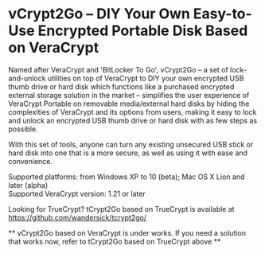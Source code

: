 # vCrypt2Go – DIY Your Own Easy-to-Use Encrypted Portable Disk Based on VeraCrypt
Named after VeraCrypt and 'BitLocker To Go', vCrypt2Go – a set of lock-and-unlock utilities on top of VeraCrypt to DIY your own encrypted USB thumb drive or hard disk which functions like a purchased encrypted external storage solution in the market – simplifies the user experience of VeraCrypt Portable on removable media/external hard disks by hiding the complexities of VeraCrypt and its options from users, making it easy to lock and unlock an encrypted USB thumb drive or hard disk with as few steps as possible.

With this set of tools, anyone can turn any existing unsecured USB stick or hard disk into one that is a more secure, as well as using it with ease and convenience.

Supported platforms: from Windows XP to 10 (beta); Mac OS X Lion and later (alpha)\
Supported VeraCrypt version: 1.21 or later

Looking for TrueCrypt? tCrypt2Go based on TrueCrypt is available at https://github.com/wandersick/tcrypt2go/

** vCrypt2Go based on VeraCrypt is under works. If you need a solution that works now, refer to tCrypt2Go based on TrueCrypt above **
